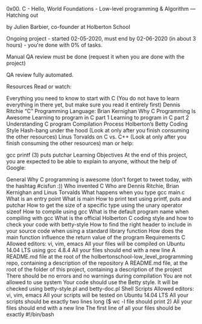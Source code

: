 0x00. C - Hello, World
 Foundations - Low-level programming & Algorithm ― Hatching out

 by Julien Barbier, co-founder at Holberton School

 Ongoing project - started 02-05-2020, must end by 02-06-2020 (in about 3 hours) - you're done with 0% of tasks.

 Manual QA review must be done (request it when you are done with the project)

 QA review fully automated.



Resources
Read or watch:

Everything you need to know to start with C (You do not have to learn everything in there yet, but make sure you read it entirely first)
Dennis Ritchie
“C” Programming Language: Brian Kernighan
Why C Programming Is Awesome
Learning to program in C part 1
Learning to program in C part 2
Understanding C program Compilation Process
Holberton’s Betty Coding Style
Hash-bang under the hood (Look at only after you finish consuming the other resources)
Linus Torvalds on C vs. C++ (Look at only after you finish consuming the other resources)
man or help:

gcc
printf (3)
puts
putchar
Learning Objectives
At the end of this project, you are expected to be able to explain to anyone, without the help of Google:

General
Why C programming is awesome (don’t forget to tweet today, with the hashtag #cisfun :))
Who invented C
Who are Dennis Ritchie, Brian Kernighan and Linus Torvalds
What happens when you type gcc main.c
What is an entry point
What is main
How to print text using printf, puts and putchar
How to get the size of a specific type using the unary operator sizeof
How to compile using gcc
What is the default program name when compiling with gcc
What is the official Holberton C coding style and how to check your code with betty-style
How to find the right header to include in your source code when using a standard library function
How does the main function influence the return value of the program
Requirements
C
Allowed editors: vi, vim, emacs
All your files will be compiled on Ubuntu 14.04 LTS using gcc 4.8.4
All your files should end with a new line
A README.md file at the root of the holbertonschool-low_level_programming repo, containing a description of the repository
A README.md file, at the root of the folder of this project, containing a description of the project
There should be no errors and no warnings during compilation
You are not allowed to use system
Your code should use the Betty style. It will be checked using betty-style.pl and betty-doc.pl
Shell Scripts
Allowed editors: vi, vim, emacs
All your scripts will be tested on Ubuntu 14.04 LTS
All your scripts should be exactly two lines long ($ wc -l file should print 2)
All your files should end with a new line
The first line of all your files should be exactly #!/bin/bash
